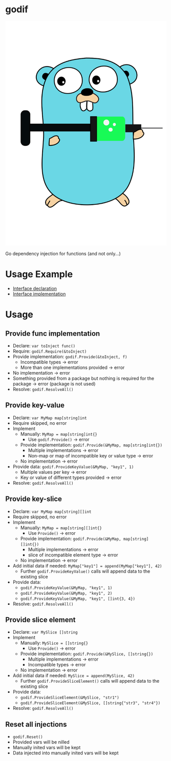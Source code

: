 # godif

![godif](docs/godif.svg)


Go dependency injection for functions (and not only...)

# Usage Example

-  [Interface declaration](iservices/README.md)
-  [Interface implementation](services/declare.go)

# Usage

## Provide func implementation

- Declare: `var toInject func()`
- Require: `godif.Require(&toInject)`
- Provide implementation: `godif.Provide(&toInject, f)`
  - Incompatible types -> error
  - More than one implementations provided -> error
- No implementation -> error
- Something provided from a package but nothing is required for the package -> error (package is not used)
- Resolve: `godif.ResolveAll()`

## Provide key-value

- Declare: `var MyMap map[string]int`
- Require skipped, no error
- Implement
  - Manually: `MyMap = map[string]int{}`
    - Use `godif.Provide()` -> error
  - Provide implementation: `godif.Provide(&MyMap, map[string]int{})`
    - Multiple implementations -> error
    - Non-map or map of incompatible key or value type -> error
  - No implementation -> error
- Provide data: `godif.ProvideKeyValue(&MyMap, "key1", 1)`
  - Multiple values per key -> error
  - Key or value of different types provided -> error
- Resolve: `godif.ResolveAll()`


## Provide key-slice

- Declare: `var MyMap map[string][]int`
- Require skipped, no error
- Implement
  - Manually: `MyMap = map[string][]int{}`
    - Use `Provide()` -> error
  - Provide implementation: `godif.Provide(&MyMap, map[string][]int{})`
    - Multiple implementations -> error
    - slice of incompatible element type -> error
  - No implementation -> error
- Add initial data if needed: `MyMap["key1"] = append(MyMap["key1"], 42)`
  - Further `godif.ProvideKeyValue()` calls will append data to the existing slice
- Provide data: 
  - `godif.ProvideKeyValue(&MyMap, "key1", 1)`
  - `godif.ProvideKeyValue(&MyMap, "key1", 2)`
  - `godif.ProvideKeyValue(&MyMap, "key1", []int{3, 4})`
- Resolve: `godif.ResolveAll()`

## Provide slice element

- Declare: `var MySlice []string`
- Implement
  - Manually: `MySlice = []string{}`
    - Use `Provide()` -> error
  - Provide implementation: `godif.Provide(&MySlice, []string{})`
    - Multiple implementations -> error
    - Incompatible types -> error
  - No implementation -> error
- Add initial data if needed: `MySlice = append(MySlice, 42)`
  - Further `godif.ProvideSliceElement()` calls will append data to the existing slice
- Provide data: 
  - `godif.ProvideSliceElement(&MySlice, "str1")`
  - `godif.ProvideSliceElement(&MySlice, []string{"str3", "str4"})`
- Resolve: `godif.ResolveAll()`

## Reset all injections
- `godif.Reset()`
- Provided vars will be nilled
- Manually inited vars will be kept
- Data injected into manually inited vars will be kept